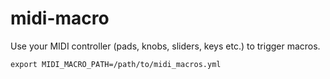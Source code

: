 midi-macro
==========

Use your MIDI controller (pads, knobs, sliders, keys etc.) to trigger macros.


`export MIDI_MACRO_PATH=/path/to/midi_macros.yml`
